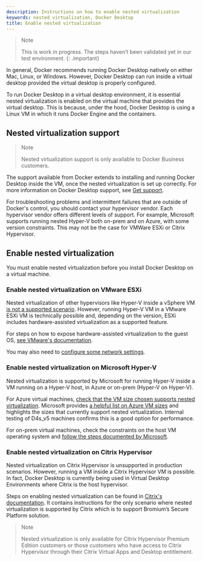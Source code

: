```yaml
---
description: Instructions on how to enable nested virtualization
keywords: nested virtualization, Docker Desktop
title: Enable nested virtualization
---
```

>Note 
>
>This is work in progress. The steps haven’t been validated yet in our test environment.
{: .important}


In general, Docker recommends running Docker Desktop natively on either Mac, Linux, or Windows. However, Docker Desktop can run inside a virtual desktop provided the virtual desktop is properly configured. 

To run Docker Desktop in a virtual desktop environment, it is essential nested virtualization is enabled on the virtual machine that provides the virtual desktop. This is because, under the hood, Docker Desktop is using a Linux VM in which it runs Docker Engine and the containers.

## Nested virtualization support

>Note
>
> Nested virtualization support is only available to Docker Business customers. 

The support available from Docker extends to installing and running Docker Desktop inside the VM, once the nested virtualization is set up correctly. For more information on Docker Desktop support, see [Get support](support.md).

For troubleshooting problems and intermittent failures that are outside of Docker's control, you should contact your hypervisor vendor. Each hypervisor vendor offers different levels of support. For example, Microsoft supports running nested Hyper-V both on-prem and on Azure, with some version constraints. This may not be the case for VMWare ESXi or Citrix Hypervisor.

## Enable nested virtualization

You must enable nested virtualization before you install Docker Desktop on a virtual machine.

### Enable nested virtualization on VMware ESXi 

Nested virtualization of other hypervisors like Hyper-V inside a vSphere VM [is not a supported scenario](https://kb.vmware.com/s/article/2009916). However, running Hyper-V VM in a VMware ESXi VM is technically possible and, depending on the version, ESXi includes hardware-assisted virtualization as a supported feature. 

For steps on how to expose hardware-assisted virtualization to the guest OS, [see VMware's documentation](https://docs.vmware.com/en/VMware-vSphere/7.0/com.vmware.vsphere.vm_admin.doc/GUID-2A98801C-68E8-47AF-99ED-00C63E4857F6.html). 

You may also need to [configure some network settings](https://www.vembu.com/blog/nested-hyper-v-vms-on-a-vmware-esxi-server).

### Enable nested virtualization on Microsoft Hyper-V 

Nested virtualization is supported by Microsoft for running Hyper-V inside a VM running on a Hyper-V host, in Azure or on-prem (Hyper-V on Hyper-V).

For Azure virtual machines, [check that the VM size chosen supports nested virtualization](https://docs.microsoft.com/en-us/azure/virtual-machines/sizes). Microsoft provides [a helpful list on Azure VM sizes](https://docs.microsoft.com/en-us/azure/virtual-machines/acu) and highlights the sizes that currently support nested virtualization. Internal testing of D4s_v5 machines confirms this is a good option for performance.

For on-prem virtual machines, check the constraints on the host VM operating system and [follow the steps documented by Microsoft](https://docs.microsoft.com/en-us/virtualization/hyper-v-on-windows/user-guide/nested-virtualization).

### Enable nested virtualization on Citrix Hypervisor

Nested virtualization on Citrix Hypervisor is unsupported in production scenarios. However, running a VM inside a Citrix Hypervisor VM is possible. In fact, Docker Desktop is currently being used in Virtual Desktop Environments where Citrix is the host hypervisor.

Steps on enabling nested virtualization can be found in [Citrix's documentation](https://docs.citrix.com/en-us/citrix-hypervisor/vms/bromium.html#configuration). It contains instructions for the only scenario where nested virtualization is supported by Citrix which is to support Bromium’s Secure Platform solution.

>Note
>
> Nested virtualization is only available for Citrix Hypervisor Premium Edition customers or those customers who have access to Citrix Hypervisor through their Citrix Virtual Apps and Desktop entitlement.
